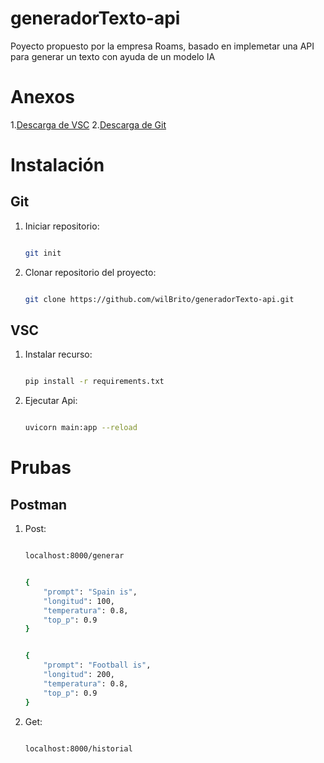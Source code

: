 # generadorTexto-api
Poyecto propuesto por la empresa Roams, basado en implemetar una API para generar un texto con ayuda de un modelo IA

# Anexos
1.[Descarga de VSC](https://code.visualstudio.com/download)
2.[Descarga de Git](https://git-scm.com/downloads)

# Instalación

## Git
1. Iniciar repositorio:

    ```bash

    git init

    ```

2. Clonar repositorio del proyecto:

    ```bash

    git clone https://github.com/wilBrito/generadorTexto-api.git
    
    ```

## VSC
1. Instalar recurso:

    ```bash

    pip install -r requirements.txt

    ```

2. Ejecutar Api:

    ```bash

    uvicorn main:app --reload

    ```

# Prubas

## Postman
1. Post:
    ```bash

    localhost:8000/generar

    ```
    ```bash

    {
        "prompt": "Spain is",
        "longitud": 100,
        "temperatura": 0.8,
        "top_p": 0.9
    }

    ```

    ```bash

    {
        "prompt": "Football is",
        "longitud": 200,
        "temperatura": 0.8,
        "top_p": 0.9
    }

    ```

2. Get:
    ```bash

    localhost:8000/historial

    ```